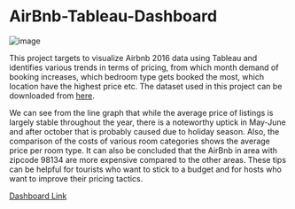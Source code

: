 # AirBnb-Tableau-Dashboard

![image](https://user-images.githubusercontent.com/22257555/223458077-e1f0c820-ed92-4462-967d-1a79555535cb.png)

This project targets to visualize Airbnb 2016 data using Tableau and identifies various trends in terms of pricing, from which month demand of booking increases, which bedroom type gets booked the most, which location have the highest price etc. The dataset used in this project can be downloaded from [here](http://insideairbnb.com/get-the-data/).

We can see from the line graph that while the average price of listings is largely stable throughout the year, there is a noteworthy uptick in May-June and after october that is probably caused due to holiday season. Also, the comparison of the costs of various room categories shows the average price per room type. It can also be concluded that the AirBnb in area with zipcode 98134 are more expensive compared to the other areas. These tips can be helpful for tourists who want to stick to a budget and for hosts who want to improve their pricing tactics.

[Dashboard Link](https://public.tableau.com/app/profile/nandita8326/viz/AirBnb_16781287596890/Dashboard1)
